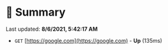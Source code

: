 # 📖 Summary
Last updated: **8/6/2021, 5:42:17 AM**

- `GET` [https://google.com](https://google.com) - **Up** (135ms)
